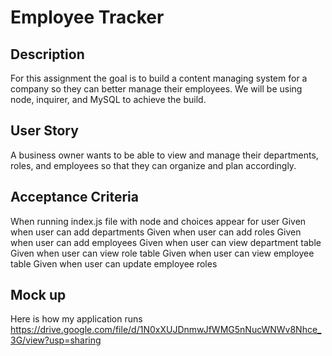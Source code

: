 # Employee Tracker

## Description 
For this assignment the goal is to build a content managing system for a company so they can better manage their employees. We will be using node, inquirer, and MySQL to achieve the build.

## User Story
A business owner wants to be able to view and manage their departments, roles, and employees so that they can organize and plan accordingly.


## Acceptance Criteria
When running index.js file with node and choices appear for user
Given when user can add departments
Given when user can add roles 
Given when user can add employees
Given when user can view department table
Given when user can view role table
Given when user can view employee table
Given when user can update employee roles

## Mock up
Here is how my application runs 
https://drive.google.com/file/d/1N0xXUJDnmwJfWMG5nNucWNWv8Nhce_3G/view?usp=sharing